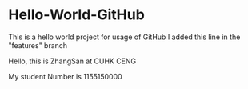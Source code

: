 # Hello-World-GitHub
This is a hello world project for usage of GitHub
I added this line in the "features" branch

Hello, this is ZhangSan at CUHK CENG

My student Number is 1155150000
